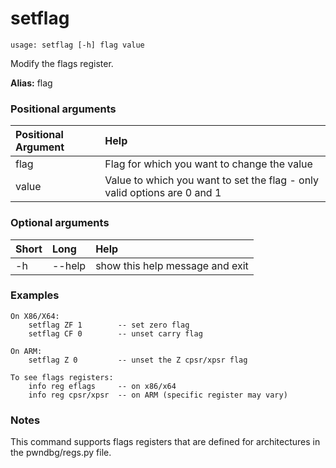 <!-- THIS PART OF THIS FILE IS AUTOGENERATED. DO NOT MODIFY IT. See scripts/generate-docs.sh -->
# setflag

```text
usage: setflag [-h] flag value

```

Modify the flags register.

**Alias:** flag
### Positional arguments

|Positional Argument|Help|
| :--- | :--- |
|flag|Flag for which you want to change the value|
|value|Value to which you want to set the flag - only valid options are 0 and 1|

### Optional arguments

|Short|Long|Help|
| :--- | :--- | :--- |
|-h|--help|show this help message and exit|

### Examples
```text
On X86/X64:
    setflag ZF 1        -- set zero flag
    setflag CF 0        -- unset carry flag

On ARM:
    setflag Z 0         -- unset the Z cpsr/xpsr flag

To see flags registers:
    info reg eflags     -- on x86/x64
    info reg cpsr/xpsr  -- on ARM (specific register may vary)
```
### Notes
This command supports flags registers that are defined for architectures in the pwndbg/regs.py file.

<!-- END OF AUTOGENERATED PART. Do not modify this line or the line below, they mark the end of the auto-generated part of the file. If you want to extend the documentation in a way which cannot easily be done by adding to the command help description, write below the following line. -->
<!-- ------------\>8---- ----\>8---- ----\>8------------ -->
